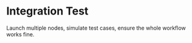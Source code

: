 # Integration Test

Launch multiple nodes, simulate test cases, ensure the whole workflow works fine.
